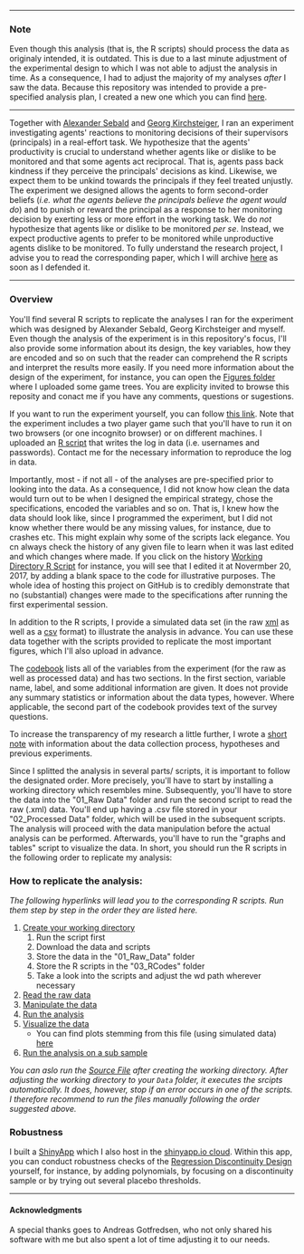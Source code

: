 - - - -
### Note
Even though this analysis (that is, the R scripts) should process the data as originaly intended, it is outdated. This is due to a last minute adjustment of the experimental design to which I was not able to adjust the analysis in time. As a consequence, I had to adjust the majority of my analyses *after* I saw the data. Because this repository was intended to provide a pre-specified analysis plan, I created a new one which you can find [here](https://github.com/Howquez/AnalysisPlan-HBOM).
- - - -

Together with [Alexander Sebald](http://www.econ.ku.dk/sebald/) and [Georg Kirchsteiger](http://gkirchst.ulb.ac.be), I ran an experiment investigating agents' reactions to monitoring decisions of their supervisors (principals) in a real-effort task. We hypothesize that the agents' productivity is crucial to understand whether agents like or dislike to be monitored and that some agents act reciprocal. That is, agents pass back kindness if they perceive the principals' decisions as kind. Likewise, we expect them to be unkind towards the principals if they feel treated unjustly. The experiment we designed allows the agents to form second-order beliefs (*i.e. what the agents believe the principals believe the agent would do*) and to punish or reward the principal as a response to her monitoring decision by exerting less or more effort in the working task. We do *not* hypothesize that agents like or dislike to be monitored *per se*. Instead, we expect productive agents to prefer to be monitored while unproductive agents dislike to be monitored. To fully understand the research project, I advise you to read the corresponding paper, which I will archive [here]() as soon as I defended it.

 - - - -


### Overview

You'll find several R scripts to replicate the analyses I ran for the experiment which was designed by Alexander Sebald, Georg Kirchsteiger and myself. Even though the analysis of the experiment is in this repository's focus, I'll also provide some information about its design, the key variables, how they are encoded and so on such that the reader can comprehend the R scripts and interpret the results more easily. If you need more information about the design of the experiment, for instance, you can open the [Figures folder](https://github.com/Howquez/The-hidden-Benefits-of-Monitoring/tree/master/Figures) where I uploaded some game trees. You are explicity invited to browse this reposity and conact me if you have any comments, questions or sugestions. 

If you want to run the experiment yourself, you can follow [this link](http://applications.econ.ku.dk/ceevirtuallaboratory/experiment_7/). Note that the experiment includes a two player game such that you'll have to run it on two browsers (or one incognito browser) or on different machines. I uploaded an [R script](https://github.com/Howquez/The-hidden-Benefits-of-Monitoring/blob/master/R_Scripts/Write_DataBase.R) that writes the log in data (i.e. usernames and passwords). Contact me for the necessary information to reproduce the log in data.

Importantly, most - if not all - of the analyses are pre-specified prior to looking into the data. As a consequence, I did not know how clean the data would turn out to be when I designed the empirical strategy, chose the specifications, encoded the variables and so on. That is, I knew how the data should look like, since I programmed the experiment, but I did not know whether there would be any missing values, for instance, due to crashes etc. This might explain why some of the scripts lack elegance. You cn always check the history of any given file to learn when it was last edited and which changes where made. If you click on the history [Working Directory R Script](https://github.com/Howquez/The-hidden-Benefits-of-Monitoring/blob/master/R_Scripts/00_YourWorkingDirectory.R) for instance, you will see that I edited it at Novermber 20, 2017, by adding a blank space to the code for illustrative purposes. The whole idea of hosting this project on GitHub is to credibly demonstrate that no (substantial) changes were made to the specifications after running the first experimental session.

In addition to the R scripts, I provide a simulated data set (in the raw [xml](https://github.com/Howquez/The-hidden-Benefits-of-Monitoring/blob/master/Simulated_Data/database1.xml) as well as a [csv](https://github.com/Howquez/The-hidden-Benefits-of-Monitoring/blob/master/Simulated_Data/simulatedExperimentData.csv) format) to illustrate the analysis in advance. You can use these data together with the scripts provided to replicate the most important figures, which I'll also upload in advance.

The [codebook](https://github.com/Howquez/The-hidden-Benefits-of-Monitoring/blob/master/Codebook.pdf) lists all of the variables from the experiment (for the raw as well as processed data) and has two sections. In the first section, variable name, label, and some additional information are given. It does not provide any summary statistics or information about the data types, however. Where applicable, the second part of the codebook provides text of the survey questions.

To increase the transparency of my research a little further, I wrote a [short note](https://github.com/Howquez/The-hidden-Benefits-of-Monitoring/blob/master/transparency.md) with information about the data collection process, hypotheses and previous experiments. 

Since I splitted the analysis in several parts/ scripts, it is important to follow the designated order. More precisely, you'll have to start by installing a working directory which resembles mine. Subsequently, you'll have to store the data into the "01_Raw Data" folder and run the second script to read the raw (.xml) data. You'll end up having a .csv file stored in your "02_Processed Data" folder, which will be used in the subsequent scripts. The analysis will proceed with the data manipulation before the actual analysis can be performed. Afterwards, you'll have to run the "graphs and tables" script to visualize the data. In short, you should run the R scripts in the following order to replicate my analysis:

### How to replicate the analysis:
*The following hyperlinks will lead you to the corresponding R scripts. Run them step by step in the order they are listed here.*
1. [Create your working directory](https://github.com/Howquez/The-hidden-Benefits-of-Monitoring/blob/master/R_Scripts/00_YourWorkingDirectory.R)
    1. Run the script first
    2. Download the data and scripts
    3. Store the data in the "01_Raw_Data" folder
    4. Store the R scripts in the "03_RCodes" folder
    5. Take a look into the scripts and adjust the wd path wherever necessary
2. [Read the raw data](https://github.com/Howquez/The-hidden-Benefits-of-Monitoring/blob/master/R_Scripts/01_Read_XML_Data.R)
3. [Manipulate the data](https://github.com/Howquez/The-hidden-Benefits-of-Monitoring/blob/master/R_Scripts/02_Data_Manipulation.R)
4. [Run the analysis](https://github.com/Howquez/The-hidden-Benefits-of-Monitoring/blob/master/R_Scripts/03_Data_Analysis.R)
5. [Visualize the data](https://github.com/Howquez/The-hidden-Benefits-of-Monitoring/blob/master/R_Scripts/04_Graphs&Tables.R)
    * You can find plots stemming from this file (using simulated data) [here](https://github.com/Howquez/The-hidden-Benefits-of-Monitoring/blob/master/Figures)
6. [Run the analysis on a sub sample](https://github.com/Howquez/The-hidden-Benefits-of-Monitoring/blob/master/R_Scripts/06_SubSample.R)

*You can aslo run the [Source File](https://github.com/Howquez/The-hidden-Benefits-of-Monitoring/blob/master/R_Scripts/99_Source_File.R) after creating the working directory. After adjusting the working directory to your `Data` folder, it executes the srcipts automatically. It does, however, stop if an error occurs in one of the scripts. I therefore recommend to run the files manually following the order suggested above.*

### Robustness

I built a [ShinyApp](https://github.com/Howquez/The-hidden-Benefits-of-Monitoring/tree/master/ShinyRDD) which I also host in the [shinyapp.io cloud](https://roggenkamp.shinyapps.io/shiny_rdd/). Within this app, you can conduct robustness checks of the [Regression Discontinuity Design](https://github.com/Howquez/The-hidden-Benefits-of-Monitoring/blob/master/Figures/06_RDD.pdf) yourself, for instance, by adding polynomials, by focusing on a discontinuity sample or by trying out several placebo thresholds.
    
 - - - -

#### Acknowledgments
A special thanks goes to Andreas Gotfredsen, who not only shared his software with me but also spent a lot of time adjusting it to our needs.

